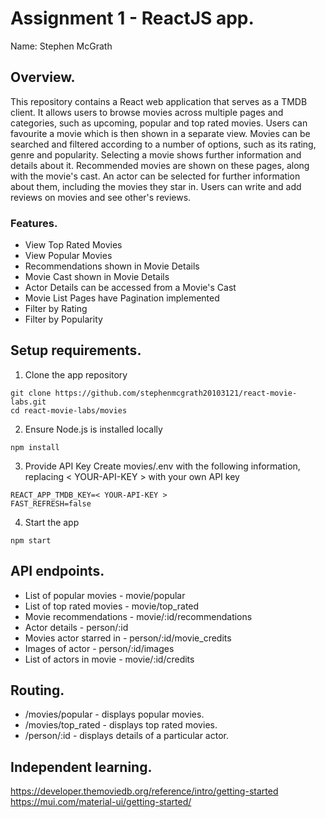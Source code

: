 # Assignment 1 - ReactJS app.

Name: Stephen McGrath

## Overview.

This repository contains a React web application that serves as a TMDB client. It allows users to browse movies across multiple pages and categories, such as upcoming, popular and top rated movies. Users can favourite a movie which is then shown in a separate view. Movies can be searched and filtered according to a number of options, such as its rating, genre and popularity. Selecting a movie shows further information and details about it. Recommended movies are shown on these pages, along with the movie's cast. An actor can be selected for further information about them, including the movies they star in. Users can write and add reviews on movies and see other's reviews. 

### Features.
 
+ View Top Rated Movies
+ View Popular Movies
+ Recommendations shown in Movie Details
+ Movie Cast shown in Movie Details
+ Actor Details can be accessed from a Movie's Cast
+ Movie List Pages have Pagination implemented
+ Filter by Rating
+ Filter by Popularity

## Setup requirements.

1. Clone the app repository
``` 
git clone https://github.com/stephenmcgrath20103121/react-movie-labs.git
cd react-movie-labs/movies
```

2. Ensure Node.js is installed locally
```
npm install
```

3. Provide API Key
Create movies/.env with the following information, replacing < YOUR-API-KEY > with your own API key
```
REACT_APP_TMDB_KEY=< YOUR-API-KEY >
FAST_REFRESH=false
```

4. Start the app
```
npm start
```

## API endpoints.

+ List of popular movies - movie/popular
+ List of top rated movies - movie/top_rated
+ Movie recommendations - movie/:id/recommendations
+ Actor details - person/:id
+ Movies actor starred in - person/:id/movie_credits
+ Images of actor - person/:id/images
+ List of actors in movie - movie/:id/credits

## Routing.

+ /movies/popular - displays popular movies.
+ /movies/top_rated - displays top rated movies.
+ /person/:id - displays details of a particular actor.

## Independent learning.

<https://developer.themoviedb.org/reference/intro/getting-started>
<https://mui.com/material-ui/getting-started/>